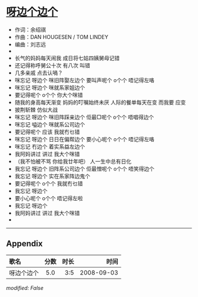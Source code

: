# [呀边个边个](https://music.163.com/song?id=409931788)

* 作词：余绍祺
* 作曲：DAN HOUGESEN / TOM LINDEY
* 编曲：刘志远
* 
* 长气的妈妈每天闹我 成日将七姑四姨舅母记错
* 还记得称呼舅公十次 有八次 叫错
* 几多亲戚 点去认喎？
* 咪忘记 呀边个 咪旧阵娶左边个 要叫声呢个 o个个 唔记得左咯
* 咪忘记 呀边个 咪就系家姐边个
* 要记得呢个 o个个 你大个咪错
* 随我的身高每天渐变 妈妈的叮嘱始终未厌 人际的餐单每天在变 而我要 应变
* 披荆斩棘 仿似大战
* 咪忘记 呀边个 咪旧阵踩亲边个 佢最□呢个 o个个 唔唱得边个
* 咪忘记 嗌边个 咪就系公司边个
* 要记得呢个 应该 我就冇乜错
* 咪忘记 呀边个 日日在偏帮边个 要小心呢个 o个个 唔记得左咯
* 咪忘记 冇边个 着实系益左边个
* 我阿妈讲过 讲过 我大个咪错
* （我不怕被不骂 你给我廿年吧） 人一生中总有日化
* 我忘记 呀边个 旧阵系公司边个 佢最憎呢个 o个个 唔笑得边个
* 我忘记 呀边个 实在系家阵边鬼个
* 要记得呢个 o个个 我就冇乜错
* 我忘记 呀边个
* 要小心呢个 o个个 唔记得左啦
* 我忘记 呀边个
* 我阿妈讲过 讲过 我大个咪错
* 


---

## Appendix

|歌名|分数|时长|时间|
|:---|:---:|---:|---:|
|呀边个边个|5.0|3:5|2008-09-03

*modified: False*